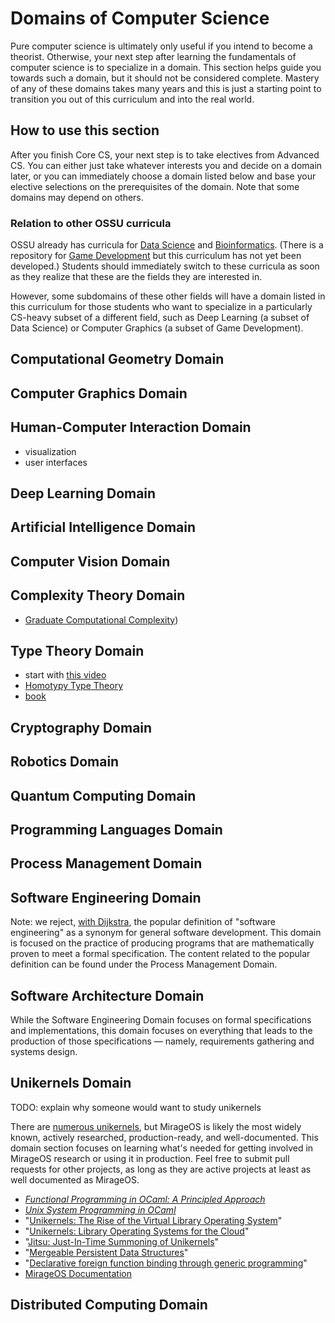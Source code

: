 # Domains of Computer Science

Pure computer science is ultimately only useful if you intend to become a theorist.
Otherwise, your next step after learning the fundamentals of computer science is to specialize in a domain.
This section helps guide you towards such a domain, but it should not be considered complete.
Mastery of any of these domains takes many years and this is just a starting point to transition you out of this curriculum and into the real world.

## How to use this section

After you finish Core CS, your next step is to take electives from Advanced CS.
You can either just take whatever interests you and decide on a domain later, or you can immediately choose a domain listed below and base your elective selections on the prerequisites of the domain.
Note that some domains may depend on others.

### Relation to other OSSU curricula

OSSU already has curricula for [Data Science](https://github.com/ossu/data-science) and [Bioinformatics](https://github.com/ossu/bioinformatics).
(There is a repository for [Game Development](https://github.com/ossu/game-development) but this curriculum has not yet been developed.)
Students should immediately switch to these curricula as soon as they realize that these are the fields they are interested in.

However, some subdomains of these other fields will have a domain listed in this curriculum for those students who want to specialize in a particularly CS-heavy subset of a different field, such as Deep Learning (a subset of Data Science) or Computer Graphics (a subset of Game Development).

## Computational Geometry Domain

## Computer Graphics Domain

## Human-Computer Interaction Domain
- visualization
- user interfaces

## Deep Learning Domain

## Artificial Intelligence Domain

## Computer Vision Domain

## Complexity Theory Domain

- [Graduate Computational Complexity](http://www.cs.cmu.edu/~odonnell/complexity17/))

## Type Theory Domain

- start with [this video](https://youtu.be/caSOTjr1z18)
- [Homotypy Type Theory](http://www.cs.cmu.edu/~rwh/courses/hott/)
- [book](https://homotopytypetheory.org/book/)

## Cryptography Domain

## Robotics Domain

## Quantum Computing Domain

## Programming Languages Domain

## Process Management Domain

## Software Engineering Domain

Note: we reject, [with Dijkstra](http://www.cs.utexas.edu/~EWD/transcriptions/EWD10xx/EWD1036.html), the popular definition of "software engineering" as a synonym for general software development.
This domain is focused on the practice of producing programs that are mathematically proven to meet a formal specification.
The content related to the popular definition can be found under the Process Management Domain.

## Software Architecture Domain

While the Software Engineering Domain focuses on formal specifications and implementations, this domain focuses on everything that leads to the production of those specifications — namely, requirements gathering and systems design.

## Unikernels Domain

TODO: explain why someone would want to study unikernels

There are [numerous unikernels](http://unikernel.org/projects/), but MirageOS is likely the most widely known, actively researched, production-ready, and well-documented.
This domain section focuses on learning what's needed for getting involved in MirageOS research or using it in production.
Feel free to submit pull requests for other projects, as long as they are active projects at least as well documented as MirageOS.

- *[Functional Programming in OCaml: A Principled Approach](https://www.cs.cornell.edu/courses/cs3110/2018fa/textbook/)*
- *[Unix System Programming in OCaml](https://ocaml.github.io/ocamlunix/index.html)*
- "[Unikernels: The Rise of the Virtual Library Operating System](http://unikernel.org/files/2014-cacm-unikernels.pdf)"
- "[Unikernels: Library Operating Systems for the Cloud](http://unikernel.org/files/2013-asplos-mirage.pdf)"
- "[Jitsu: Just-In-Time Summoning of Unikernels](http://unikernel.org/files/2015-nsdi-jitsu.pdf)"
- "[Mergeable Persistent Data Structures](http://unikernel.org/files/2015-jfla-irmin.pdf)"
- "[Declarative foreign function binding through generic programming](http://unikernel.org/files/2016-cmeleon-flops.pdf)"
- [MirageOS Documentation](https://mirage.io/docs/)

## Distributed Computing Domain